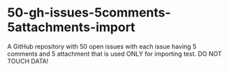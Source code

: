 # 50-gh-issues-5comments-5attachments-import
A GitHub repository with 50 open issues with each issue having 5 comments and 5 attachment that is used ONLY for importing test. DO NOT TOUCH DATA!
